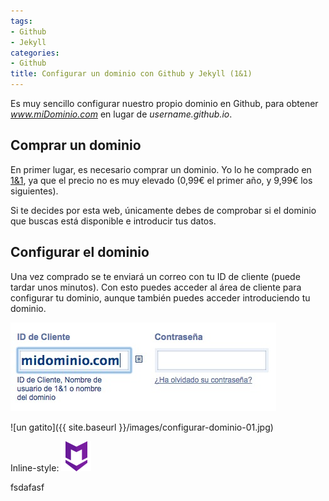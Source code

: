```yaml
---
tags:
- Github
- Jekyll
categories:
- Github
title: Configurar un dominio con Github y Jekyll (1&1)
---
```


Es muy sencillo configurar nuestro propio dominio en Github, para obtener *www.miDominio.com* en lugar de *username.github.io*.

## Comprar un dominio

En primer lugar, es necesario comprar un dominio. Yo lo he comprado en [1&1](https://www.1and1.es/ "www.1and1.es"), ya que el precio no es muy elevado (0,99€ el primer año, y 9,99€ los siguientes).

Si te decides por esta web, únicamente debes de comprobar si el dominio que buscas está disponible e introducir tus datos.

## Configurar el dominio

Una vez comprado se te enviará un correo con tu ID de cliente (puede tardar unos minutos). Con esto puedes acceder al área de cliente para configurar tu dominio, aunque también puedes acceder introduciendo tu dominio.

![alt text](https://github.com/josevc93/josevc93.github.io/blob/master/images/configurar-dominio-01.jpg "Acceso 1&1")

![un gatito]({{ site.baseurl }}/images/configurar-dominio-01.jpg)

Inline-style: 
![alt text](https://github.com/adam-p/markdown-here/raw/master/src/common/images/icon48.png "Logo Title Text 1")


fsdafasf



